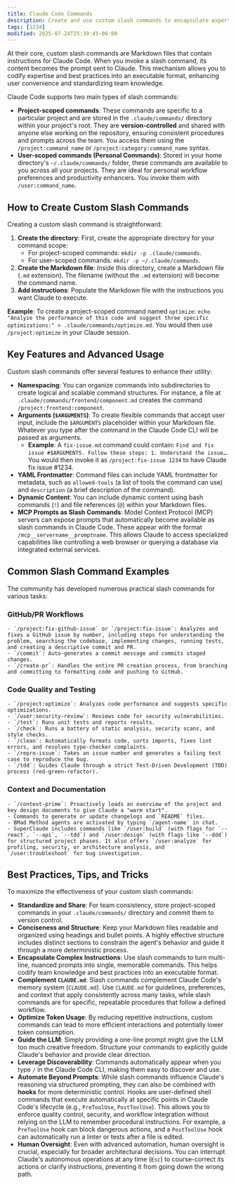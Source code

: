 ```yaml
---
title: Claude Code Commands
description: Create and use custom slash commands to encapsulate expertise and workflows into reusable, project-scoped and user-scoped command templates
tags: [1234]
modified: 2025-07-24T15:39:45-06:00
---
```


At their core, custom slash commands are Markdown files that contain instructions for Claude Code. When you invoke a slash command, its content becomes the prompt sent to Claude. This mechanism allows you to codify expertise and best practices into an executable format, enhancing user convenience and standardizing team knowledge.

Claude Code supports two main types of slash commands:

- **Project-scoped commands**: These commands are specific to a particular project and are stored in the `.claude/commands/` directory within your project's root. They are **version-controlled** and shared with anyone else working on the repository, ensuring consistent procedures and prompts across the team. You access them using the `/project:command_name` or `/project:category:command_name` syntax.
- **User-scoped commands (Personal Commands)**: Stored in your home directory's `~/.claude/commands/` folder, these commands are available to you across all your projects. They are ideal for personal workflow preferences and productivity enhancers. You invoke them with `/user:command_name`.

## How to Create Custom Slash Commands

Creating a custom slash command is straightforward:

1. **Create the directory**: First, create the appropriate directory for your command scope:
   - For project-scoped commands: `mkdir -p .claude/commands`.
   - For user-scoped commands: `mkdir -p ~/.claude/commands`.
2. **Create the Markdown file**: Inside this directory, create a Markdown file (`.md` extension). The filename (without the `.md` extension) will become the command name.
3. **Add instructions**: Populate the Markdown file with the instructions you want Claude to execute.

**Example**: To create a project-scoped command named `optimize`: `echo "Analyze the performance of this code and suggest three specific optimizations:" > .claude/commands/optimize.md`. You would then use `/project:optimize` in your Claude session.

## Key Features and Advanced Usage

Custom slash commands offer several features to enhance their utility:

- **Namespacing**: You can organize commands into subdirectories to create logical and scalable command structures. For instance, a file at `.claude/commands/frontend/component.md` creates the command `/project:frontend:component`.
- **Arguments (`$ARGUMENTS`)**: To create flexible commands that accept user input, include the `$ARGUMENTS` placeholder within your Markdown file. Whatever you type after the command in the Claude Code CLI will be passed as arguments.
  - **Example**: A `fix-issue.md` command could contain: `Find and fix issue #$ARGUMENTS. Follow these steps: 1. Understand the issue…`. You would then invoke it as `/project:fix-issue 1234` to have Claude fix issue #1234.
- **YAML Frontmatter**: Command files can include YAML frontmatter for metadata, such as `allowed-tools` (a list of tools the command can use) and `description` (a brief description of the command).
- **Dynamic Content**: You can include dynamic content using bash commands (`!`) and file references (`@`) within your Markdown files.
- **MCP Prompts as Slash Commands**: Model Context Protocol (MCP) servers can expose prompts that automatically become available as slash commands in Claude Code. These appear with the format `/mcp__servername__promptname`. This allows Claude to access specialized capabilities like controlling a web browser or querying a database via integrated external services.

## Common Slash Command Examples

The community has developed numerous practical slash commands for various tasks:

### GitHub/PR Workflows

    - `/project:fix-github-issue` or `/project:fix-issue`: Analyzes and fixes a GitHub issue by number, including steps for understanding the problem, searching the codebase, implementing changes, running tests, and creating a descriptive commit and PR.
    - `/commit`: Auto-generates a commit message and commits staged changes.
    - `/create-pr`: Handles the entire PR creation process, from branching and committing to formatting code and pushing to GitHub.

### Code Quality and Testing

    - `/project:optimize`: Analyzes code performance and suggests specific optimizations.
    - `/user:security-review`: Reviews code for security vulnerabilities.
    - `/test`: Runs unit tests and reports results.
    - `/check`: Runs a battery of static analysis, security scans, and style checks.
    - `/clean`: Automatically formats code, sorts imports, fixes lint errors, and resolves type-checker complaints.
    - `/repro-issue`: Takes an issue number and generates a failing test case to reproduce the bug.
    - `/tdd`: Guides Claude through a strict Test-Driven Development (TDD) process (red-green-refactor).

### Context and Documentation

    - `/context-prime`: Proactively loads an overview of the project and key design documents to give Claude a "warm start".
    - Commands to generate or update changelogs and `README` files.
    - BMad Method agents are activated by typing `/agent-name` in chat.
    - SuperClaude includes commands like `/user:build` (with flags for `--react`, `--api`, `--tdd`) and `/user:design` (with flags like `--ddd`) for structured project phases. It also offers `/user:analyze` for profiling, security, or architecture analysis, and `/user:troubleshoot` for bug investigation.

## Best Practices, Tips, and Tricks

To maximize the effectiveness of your custom slash commands:

- **Standardize and Share**: For team consistency, store project-scoped commands in your `.claude/commands/` directory and commit them to version control.
- **Conciseness and Structure**: Keep your Markdown files readable and organized using headings and bullet points. A highly effective structure includes distinct sections to constrain the agent's behavior and guide it through a more deterministic process.
- **Encapsulate Complex Instructions**: Use slash commands to turn multi-line, nuanced prompts into single, memorable commands. This helps codify team knowledge and best practices into an executable format.
- **Complement `CLAUDE.md`**: Slash commands complement Claude Code's memory system (`CLAUDE.md`). Use `CLAUDE.md` for guidelines, preferences, and context that apply consistently across many tasks, while slash commands are for specific, repeatable procedures that follow a defined workflow.
- **Optimize Token Usage**: By reducing repetitive instructions, custom commands can lead to more efficient interactions and potentially lower token consumption.
- **Guide the LLM**: Simply providing a one-line prompt might give the LLM too much creative freedom. Structure your commands to explicitly guide Claude's behavior and provide clear direction.
- **Leverage Discoverability**: Commands automatically appear when you type `/` in the Claude Code CLI, making them easy to discover and use.
- **Automate Beyond Prompts**: While slash commands influence Claude's reasoning via structured prompting, they can also be combined with **hooks** for more deterministic control. Hooks are user-defined shell commands that execute automatically at specific points in Claude Code's lifecycle (e.g., `PreToolUse`, `PostToolUse`). This allows you to enforce quality control, security, and workflow integration without relying on the LLM to remember procedural instructions. For example, a `PreToolUse` hook can block dangerous actions, and a `PostToolUse` hook can automatically run a linter or tests after a file is edited.
- **Human Oversight**: Even with advanced automation, human oversight is crucial, especially for broader architectural decisions. You can interrupt Claude's autonomous operations at any time (`Esc`) to course-correct its actions or clarify instructions, preventing it from going down the wrong path.
